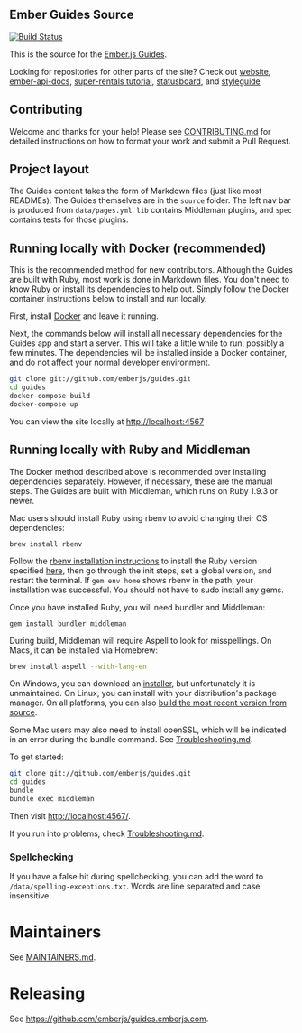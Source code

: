 ## Ember Guides Source

[![Build Status](https://travis-ci.org/emberjs/guides.svg?branch=master)](https://travis-ci.org/emberjs/guides)

This is the source for the [Ember.js Guides](https://guides.emberjs.com).

Looking for repositories for other parts of the site? Check out
[website](https://github.com/emberjs/website),
[ember-api-docs](https://github.com/ember-learn/ember-api-docs),
[super-rentals tutorial](https://github.com/ember-learn/super-rentals),
[statusboard](https://github.com/ember-learn/statusboard),
and [styleguide](https://github.com/ember-learn/ember-styleguide)

## Contributing

Welcome and thanks for your help! Please see [CONTRIBUTING.md](CONTRIBUTING.md)
for detailed instructions on how to format your work and submit a Pull Request.

## Project layout

The Guides content takes the form of Markdown files (just like most READMEs).
The Guides themselves are in the `source` folder. The left nav bar is produced from
`data/pages.yml`. `lib` contains Middleman plugins, and `spec` contains tests
for those plugins.

## Running locally with Docker (recommended)

This is the recommended method for new contributors.
Although the Guides are built with Ruby, most work is done in Markdown files.
You don't need to know Ruby or install its dependencies to help out. Simply follow
the Docker container instructions below to install and run locally.

First, install [Docker](https://www.docker.com/) and leave it running.

Next, the commands below will install all necessary dependencies for the Guides
app and start a server. This will take a little while to run,
possibly a few minutes. The dependencies will be installed inside a Docker
container, and do not affect your normal developer environment.

```sh
git clone git://github.com/emberjs/guides.git
cd guides
docker-compose build
docker-compose up
```

You can view the site locally at [http://localhost:4567](http://localhost:4567)

## Running locally with Ruby and Middleman

The Docker method described above is recommended over installing dependencies
separately. However, if necessary, these are the manual steps. The Guides are built
with Middleman, which runs on Ruby 1.9.3 or newer.

Mac users should install Ruby using rbenv to avoid changing their OS dependencies:

```
brew install rbenv
```

Follow the [rbenv installation instructions](https://github.com/rbenv/rbenv) to install the Ruby version specified [here](.ruby-version), then go through the init steps, set a global version, and restart the terminal. If `gem env home` shows rbenv in the path, your installation was successful. You should not have to sudo install any gems.

Once you have installed Ruby, you will need bundler and Middleman:

```
gem install bundler middleman
```

During build, Middleman will require Aspell to look for misspellings. On Macs, it can be installed via Homebrew:

``` sh
brew install aspell --with-lang-en
```

On Windows, you can download an [installer](http://aspell.net/win32/), but unfortunately it is unmaintained. On Linux, you can install with your distribution's package manager. On all platforms, you can also [build the most recent version from source](http://aspell.net/man-html/Installing.html).

Some Mac users may also need to install openSSL, which will be indicated in an error during the bundle command. See [Troubleshooting.md](TROUBLESHOOTING.md).

To get started:

``` sh
git clone git://github.com/emberjs/guides.git
cd guides
bundle
bundle exec middleman
```

Then visit [http://localhost:4567/](http://localhost:4567/).

If you run into problems, check [Troubleshooting.md](TROUBLESHOOTING.md).

### Spellchecking

If you have a false hit during spellchecking, you can add the word to `/data/spelling-exceptions.txt`.
Words are line separated and case insensitive.

# Maintainers

See [MAINTAINERS.md](MAINTAINERS.md).

# Releasing

See https://github.com/emberjs/guides.emberjs.com.
